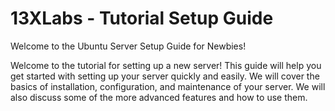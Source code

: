 # 13XLabs - Tutorial Setup Guide 

Welcome to the Ubuntu Server Setup Guide for Newbies! 

Welcome to the tutorial for setting up a new server! This guide will help you get started with setting up your server quickly and easily. We will cover the basics of installation, configuration, and maintenance of your server. We will also discuss some of the more advanced features and how to use them. 